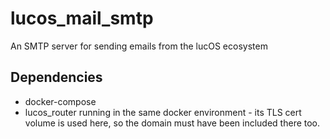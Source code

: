 # lucos_mail_smtp
An SMTP server for sending emails from the lucOS ecosystem

## Dependencies
* docker-compose
* lucos_router running in the same docker environment - its TLS cert volume is used here, so the domain must have been included there too.